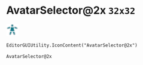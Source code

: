 # AvatarSelector@2x `32x32`
<img src="/img/AvatarSelector.png" width=32 height=32>

``` CSharp
EditorGUIUtility.IconContent("AvatarSelector@2x")
```
```
AvatarSelector@2x
```
